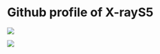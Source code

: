 <h1>Github profile of X-rayS5</h1>

<div>
  <a href="https://github.com/X-rays5?tab=repositories">
    <img align="center" src="https://github-readme-stats.vercel.app/api/top-langs/?username=X-rays5&layout=compact&show_icons=true&title_color=fff&icon_color=79ff97&text_color=9f9f9f&bg_color=232323">
  </a>
</div>
<div><p></p></div>
<div>
  <a href="https://github.com/X-rays5?tab=repositories">
    <img align="center" src="https://github-readme-stats.vercel.app/api?username=X-rays5&theme=dark&show_icons=true">
  </a>
</div>
